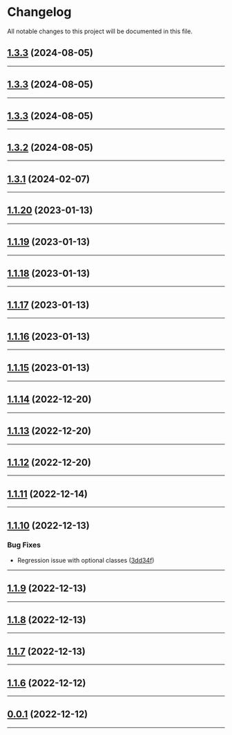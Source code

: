 <!--- BEGIN HEADER -->
# Changelog

All notable changes to this project will be documented in this file.
<!--- END HEADER -->

## [1.3.3](https://github.com/Palmer-Johnson/pje-shared/compare/v1.3.2...v1.3.3) (2024-08-05)


---

## [1.3.3](https://github.com/Palmer-Johnson/pje-shared/compare/v1.3.2...v1.3.3) (2024-08-05)


---

## [1.3.3](https://github.com/Palmer-Johnson/pje-shared/compare/v1.3.2...v1.3.3) (2024-08-05)


---

## [1.3.2](https://github.com/Palmer-Johnson/pje-shared/compare/v1.3.1...v1.3.2) (2024-08-05)


---

## [1.3.1](https://github.com/Palmer-Johnson/pje-shared/compare/v1.3.0...v1.3.1) (2024-02-07)


---

## [1.1.20](https://github.com/Palmer-Johnson/pje-shared/compare/v1.1.19...v1.1.20) (2023-01-13)


---

## [1.1.19](https://github.com/Palmer-Johnson/pje-shared/compare/v1.1.18...v1.1.19) (2023-01-13)


---

## [1.1.18](https://github.com/Palmer-Johnson/pje-shared/compare/v1.1.17...v1.1.18) (2023-01-13)


---

## [1.1.17](https://github.com/Palmer-Johnson/pje-shared/compare/v1.1.16...v1.1.17) (2023-01-13)


---

## [1.1.16](https://github.com/Palmer-Johnson/pje-shared/compare/v1.1.15...v1.1.16) (2023-01-13)


---

## [1.1.15](https://github.com/Palmer-Johnson/pje-shared/compare/v1.1.14...v1.1.15) (2023-01-13)


---

## [1.1.14](https://github.com/Palmer-Johnson/pje-shared/compare/v1.1.13...v1.1.14) (2022-12-20)


---

## [1.1.13](https://github.com/Palmer-Johnson/pje-shared/compare/v1.1.12...v1.1.13) (2022-12-20)


---

## [1.1.12](https://github.com/Palmer-Johnson/pje-shared/compare/v1.1.11...v1.1.12) (2022-12-20)


---

## [1.1.11](https://github.com/Palmer-Johnson/pje-shared/compare/v1.1.10...v1.1.11) (2022-12-14)


---

## [1.1.10](https://github.com/Palmer-Johnson/pje-shared/compare/v1.1.9...v1.1.10) (2022-12-13)

### Bug Fixes

* Regression issue with optional classes ([3dd34f](https://github.com/Palmer-Johnson/pje-shared/commit/3dd34f99d56ec191877cb55a078f6748762a85d7))


---

## [1.1.9](https://github.com/Palmer-Johnson/pje-shared/compare/v1.1.8...v1.1.9) (2022-12-13)


---

## [1.1.8](https://github.com/Palmer-Johnson/pje-shared/compare/v1.1.7...v1.1.8) (2022-12-13)


---

## [1.1.7](https://github.com/Palmer-Johnson/pje-shared/compare/v1.1.6...v1.1.7) (2022-12-13)


---

## [1.1.6](https://github.com/Palmer-Johnson/pje-shared/compare/v1.1.5...v1.1.6) (2022-12-12)


---

## [0.0.1](https://github.com/Palmer-Johnson/pje-shared/compare/0.0.0...v0.0.1) (2022-12-12)


---

